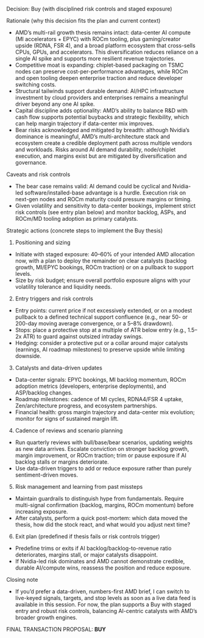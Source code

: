 Decision: Buy (with disciplined risk controls and staged exposure)

Rationale (why this decision fits the plan and current context)
- AMD’s multi-rail growth thesis remains intact: data-center AI compute (MI accelerators + EPYC) with ROCm tooling, plus gaming/creator upside (RDNA, FSR 4), and a broad platform ecosystem that cross-sells CPUs, GPUs, and accelerators. This diversification reduces reliance on a single AI spike and supports more resilient revenue trajectories.
- Competitive moat is expanding: chiplet-based packaging on TSMC nodes can preserve cost-per-performance advantages, while ROCm and open tooling deepen enterprise traction and reduce developer switching costs.
- Structural tailwinds support durable demand: AI/HPC infrastructure investment by cloud providers and enterprises remains a meaningful driver beyond any one AI spike.
- Capital discipline adds optionality: AMD’s ability to balance R&D with cash flow supports potential buybacks and strategic flexibility, which can help margin trajectory if data-center mix improves.
- Bear risks acknowledged and mitigated by breadth: although Nvidia’s dominance is meaningful, AMD’s multi-architecture stack and ecosystem create a credible deployment path across multiple vendors and workloads. Risks around AI demand durability, node/chiplet execution, and margins exist but are mitigated by diversification and governance.

Caveats and risk controls
- The bear case remains valid: AI demand could be cyclical and Nvidia-led software/installed-base advantage is a hurdle. Execution risk on next-gen nodes and ROCm maturity could pressure margins or timing.
- Given volatility and sensitivity to data-center bookings, implement strict risk controls (see entry plan below) and monitor backlog, ASPs, and ROCm/MD tooling adoption as primary catalysts.

Strategic actions (concrete steps to implement the Buy thesis)
1) Positioning and sizing
- Initiate with staged exposure: 40–60% of your intended AMD allocation now, with a plan to deploy the remainder on clear catalysts (backlog growth, MI/EPYC bookings, ROCm traction) or on a pullback to support levels.
- Size by risk budget; ensure overall portfolio exposure aligns with your volatility tolerance and liquidity needs.

2) Entry triggers and risk controls
- Entry points: current price if not excessively extended, or on a modest pullback to a defined technical support confluence (e.g., near 50- or 200-day moving average convergence, or a 5–8% drawdown).
- Stops: place a protective stop at a multiple of ATR below entry (e.g., 1.5–2x ATR) to guard against outsized intraday swings.
- Hedging: consider a protective put or a collar around major catalysts (earnings, AI roadmap milestones) to preserve upside while limiting downside.

3) Catalysts and data-driven updates
- Data-center signals: EPYC bookings, MI backlog momentum, ROCm adoption metrics (developers, enterprise deployments), and ASP/backlog changes.
- Roadmap milestones: cadence of MI cycles, RDNA4/FSR 4 uptake, Zen/architecture progress, and ecosystem partnerships.
- Financial health: gross margin trajectory and data-center mix evolution; monitor for signs of sustained margin lift.

4) Cadence of reviews and scenario planning
- Run quarterly reviews with bull/base/bear scenarios, updating weights as new data arrives. Escalate conviction on stronger backlog growth, margin improvement, or ROCm traction; trim or pause exposure if AI backlog stalls or margins deteriorate.
- Use data-driven triggers to add or reduce exposure rather than purely sentiment-driven moves.

5) Risk management and learning from past missteps
- Maintain guardrails to distinguish hype from fundamentals. Require multi-signal confirmation (backlog, margins, ROCm momentum) before increasing exposure.
- After catalysts, perform a quick post-mortem: which data moved the thesis, how did the stock react, and what would you adjust next time?

6) Exit plan (predefined if thesis fails or risk controls trigger)
- Predefine trims or exits if AI backlog/backlog-to-revenue ratio deteriorates, margins stall, or major catalysts disappoint.
- If Nvidia-led risk dominates and AMD cannot demonstrate credible, durable AI/compute wins, reassess the position and reduce exposure.

Closing note
- If you’d prefer a data-driven, numbers-first AMD brief, I can switch to live-keyed signals, targets, and stop levels as soon as a live data feed is available in this session. For now, the plan supports a Buy with staged entry and robust risk controls, balancing AI-centric catalysts with AMD’s broader growth engines.

FINAL TRANSACTION PROPOSAL: **BUY**